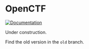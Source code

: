 OpenCTF
=======

[![Documentation](https://readthedocs.org/projects/openctf/badge/?version=latest)](http://openctf.readthedocs.io/en/latest/)

Under construction.

Find the old version in the `old` branch.
